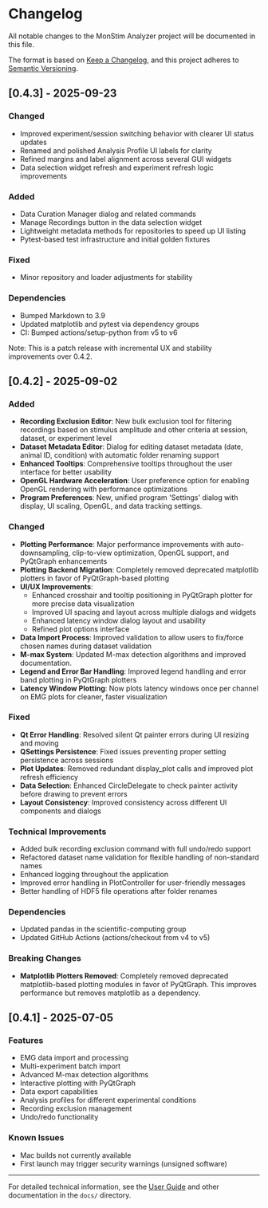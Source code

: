 # Changelog

All notable changes to the MonStim Analyzer project will be documented in this file.

The format is based on [Keep a Changelog](https://keepachangelog.com/en/1.0.0/),
and this project adheres to [Semantic Versioning](https://semver.org/spec/v2.0.0.html).


## [0.4.3] - 2025-09-23

### Changed
- Improved experiment/session switching behavior with clearer UI status updates
- Renamed and polished Analysis Profile UI labels for clarity
- Refined margins and label alignment across several GUI widgets
- Data selection widget refresh and experiment refresh logic improvements

### Added
- Data Curation Manager dialog and related commands
- Manage Recordings button in the data selection widget
- Lightweight metadata methods for repositories to speed up UI listing
- Pytest-based test infrastructure and initial golden fixtures

### Fixed
- Minor repository and loader adjustments for stability

### Dependencies
- Bumped Markdown to 3.9
- Updated matplotlib and pytest via dependency groups
- CI: Bumped actions/setup-python from v5 to v6

Note: This is a patch release with incremental UX and stability improvements over 0.4.2.


## [0.4.2] - 2025-09-02

### Added
- **Recording Exclusion Editor**: New bulk exclusion tool for filtering recordings based on stimulus amplitude and other criteria at session, dataset, or experiment level
- **Dataset Metadata Editor**: Dialog for editing dataset metadata (date, animal ID, condition) with automatic folder renaming support
- **Enhanced Tooltips**: Comprehensive tooltips throughout the user interface for better usability
- **OpenGL Hardware Acceleration**: User preference option for enabling OpenGL rendering with performance optimizations
- **Program Preferences**: New, unified program 'Settings' dialog with display, UI scaling, OpenGL, and data tracking settings.

### Changed
- **Plotting Performance**: Major performance improvements with auto-downsampling, clip-to-view optimization, OpenGL support, and PyQtGraph enhancements
- **Plotting Backend Migration**: Completely removed deprecated matplotlib plotters in favor of PyQtGraph-based plotting
- **UI/UX Improvements**: 
  - Enhanced crosshair and tooltip positioning in PyQtGraph plotter for more precise data visualization
  - Improved UI spacing and layout across multiple dialogs and widgets
  - Enhanced latency window dialog layout and usability
  - Refined plot options interface
- **Data Import Process**: Improved validation to allow users to fix/force chosen names during dataset validation
- **M-max System**: Updated M-max detection algorithms and improved documentation.
- **Legend and Error Bar Handling**: Improved legend handling and error band plotting in PyQtGraph plotters
- **Latency Window Plotting**: Now plots latency windows once per channel on EMG plots for cleaner, faster visualization

### Fixed
- **Qt Error Handling**: Resolved silent Qt painter errors during UI resizing and moving
- **QSettings Persistence**: Fixed issues preventing proper setting persistence across sessions
- **Plot Updates**: Removed redundant display_plot calls and improved plot refresh efficiency
- **Data Selection**: Enhanced CircleDelegate to check painter activity before drawing to prevent errors
- **Layout Consistency**: Improved consistency across different UI components and dialogs

### Technical Improvements
- Added bulk recording exclusion command with full undo/redo support
- Refactored dataset name validation for flexible handling of non-standard names
- Enhanced logging throughout the application
- Improved error handling in PlotController for user-friendly messages
- Better handling of HDF5 file operations after folder renames

### Dependencies
- Updated pandas in the scientific-computing group
- Updated GitHub Actions (actions/checkout from v4 to v5)

### Breaking Changes
- **Matplotlib Plotters Removed**: Completely removed deprecated matplotlib-based plotting modules in favor of PyQtGraph. This improves performance but removes matplotlib as a dependency.


## [0.4.1] - 2025-07-05

### Features
- EMG data import and processing
- Multi-experiment batch import
- Advanced M-max detection algorithms
- Interactive plotting with PyQtGraph
- Data export capabilities
- Analysis profiles for different experimental conditions
- Recording exclusion management
- Undo/redo functionality

### Known Issues
- Mac builds not currently available
- First launch may trigger security warnings (unsigned software)

---

For detailed technical information, see the [User Guide](docs/readme.md) and other documentation in the `docs/` directory.

